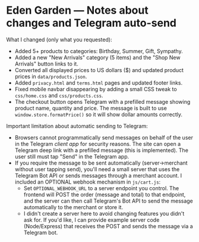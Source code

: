 
Eden Garden — Notes about changes and Telegram auto-send
=======================================================

What I changed (only what you requested):
- Added 5+ products to categories: Birthday, Summer, Gift, Sympathy.
- Added a new "New Arrivals" category (5 items) and the "Shop New Arrivals" button links to it.
- Converted all displayed prices to US dollars ($) and updated product prices in `data/products.json`.
- Added `privacy.html` and `terms.html` pages and updated footer links.
- Fixed mobile navbar disappearing by adding a small CSS tweak to `css/home.css` and `css/products.css`.
- The checkout button opens Telegram with a prefilled message showing product name, quantity and price.
  The message is built to use `window.store.formatPrice()` so it will show dollar amounts correctly.

Important limitation about automatic sending to Telegram:
- Browsers cannot programmatically send messages on behalf of the user in the Telegram *client app* for security reasons.
  The site can open a Telegram deep link with a prefilled message (this is implemented). The user still must tap "Send" in the Telegram app.
- If you require the message to be sent automatically (server->merchant without user tapping send), you'll need a small server that uses the Telegram Bot API
  or sends messages through a merchant account. I included an OPTIONAL webhook mechanism in `js/cart.js`:
  - Set `OPTIONAL_WEBHOOK_URL` to a server endpoint you control. The frontend will POST the order (message and total) to that endpoint,
    and the server can then call Telegram's Bot API to send the message automatically to the merchant or store it.
  - I didn't create a server here to avoid changing features you didn't ask for. If you'd like, I can provide example server code (Node/Express)
    that receives the POST and sends the message via a Telegram bot.
